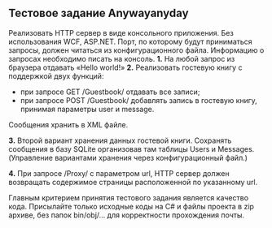 ## Тестовое задание Anywayanyday

Реализовать HTTP сервер в виде консольного приложения. Без использования WCF, ASP.NET.
Порт, по которому будут приниматься запросы, должен читаться из конфигурационного файла. Информацию о запросах необходимо писать на консоль.
**1.** На любой запрос из браузера отдавать «Hello world!»
**2.** Реализовать гостевую книгу с поддержкой двух функций:

* при запросе GET /Guestbook/ отдавать все записи;
* при запросе POST /Guestbook/ добавлять запись в гостевую книгу, принимая параметры user и message.

Сообщения хранить в XML файле.

**3.** Второй вариант хранения данных гостевой книги.
Сохранять сообщения в базу SQLite организовав там таблицы Users и Messages.
(Управление вариантами хранения через конфигурационный файл.)

**4.** При запросе /Proxy/ с параметром url, HTTP сервер должен возвращать содержимое страницы расположенной по указанному url.

Главным критерием принятия тестового задания является качество кода.
Присылайте только исходные коды на C# и файлы проекта в zip архиве, без папок bin/obj/… для корректности прохождения почты.
